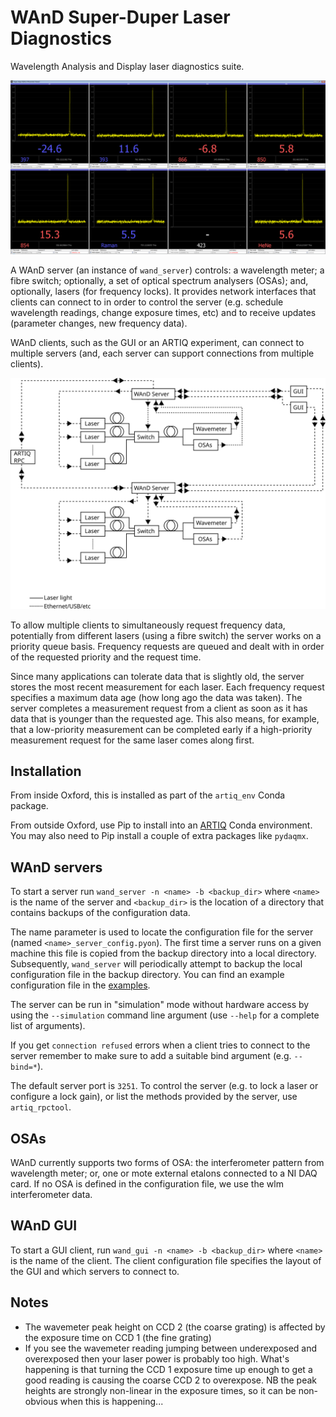 # WAnD Super-Duper Laser Diagnostics

Wavelength Analysis and Display laser diagnostics suite.

![WAnD GUI](docs/wand_gui.png)

A WAnD server (an instance of `wand_server`) controls: a wavelength meter; a fibre switch; optionally, a set of optical spectrum analysers (OSAs); and, optionally, lasers (for frequency locks). It provides network interfaces that clients can connect to in order to control the server (e.g. schedule wavelength readings, change exposure times, etc) and to receive updates (parameter changes, new frequency data).

WAnD clients, such as the GUI or an ARTIQ experiment, can connect to multiple servers (and, each server can support connections from multiple clients).

![WAnD servers and clients](docs/servers_and_clients.svg)

To allow multiple clients to simultaneously request frequency data, potentially from different lasers (using a fibre switch) the server works on a priority queue basis. Frequency requests are queued and dealt with in order of the requested priority and the request time.

Since many applications can tolerate data that is slightly old, the server stores the most recent measurement for each laser. Each frequency request specifies a maximum data age (how long ago the data was taken). The server completes a measurement request from a client as soon as it has data that is younger than the requested age. This also means, for example, that a low-priority measurement can be completed early if a high-priority measurement request for the same laser comes along first.

## Installation

From inside Oxford, this is installed as part of the `artiq_env` Conda package.

From outside Oxford, use Pip to install into an [ARTIQ](https://github.com/m-labs/artiq) Conda environment. You may also need to Pip install a couple of extra packages like `pydaqmx`.

## WAnD servers

To start a server run `wand_server -n <name> -b <backup_dir>` where `<name>` is the name of the server and `<backup_dir>` is the location of a directory that contains backups of the configuration data.

The name parameter is used to locate the configuration file for the server (named `<name>_server_config.pyon`). The first time a server runs on a given machine this file is copied from the backup directory into a local directory. Subsequently, `wand_server` will periodically attempt to backup the local configuration file in the backup directory. You can find an example configuration file in the [examples](wand/examples).

The server can be run in "simulation" mode without hardware access by using the `--simulation` command line argument (use `--help` for a complete list of arguments).

If you get `connection refused` errors when a client tries to connect to the server remember to make sure to add a suitable bind argument (e.g. `--bind=*`).

The default server port is `3251`. To control the server (e.g. to lock a laser or configure a lock gain), or list the methods provided by the server, use `artiq_rpctool`.

## OSAs

WAnD currently supports two forms of OSA: the interferometer pattern from wavelength meter; or, one or mote external etalons connected to a NI DAQ card. If no OSA is defined in the configuration file, we use the wlm interferometer data.

## WAnD GUI

To start a GUI client, run `wand_gui -n <name> -b <backup_dir>` where `<name>` is the name of the client. The client configuration file specifies the layout of the GUI and which servers to connect to.

## Notes

- The wavemeter peak height on CCD 2 (the coarse grating) is affected by the exposure time on CCD 1 (the fine grating)
- If you see the wavemeter reading jumping between underexposed and overexposed then your laser power is probably too high. What's happening is that turning the CCD 1 exposure time up enough to get a good reading is causing the coarse CCD 2 to overexpose. NB the peak heights are strongly non-linear in the exposure times, so it can be non-obvious when this is happening...
